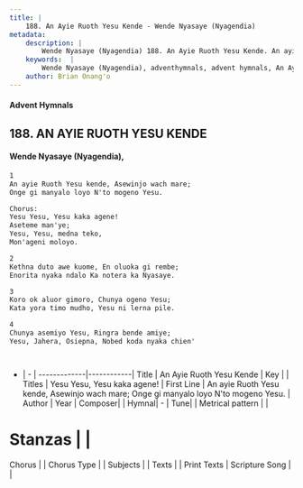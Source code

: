 ```yaml
---
title: |
    188. An Ayie Ruoth Yesu Kende - Wende Nyasaye (Nyagendia)
metadata:
    description: |
        Wende Nyasaye (Nyagendia) 188. An Ayie Ruoth Yesu Kende. An ayie Ruoth Yesu kende, Asewinjo wach mare; Onge gi manyalo loyo N'to mogeno Yesu.  Chorus: Yesu Yesu, Yesu kaka agene! Aseteme man'ye; Yesu, Yesu, medna teko, Mon'ageni moloyo.  
    keywords:  |
        Wende Nyasaye (Nyagendia), adventhymnals, advent hymnals, An Ayie Ruoth Yesu Kende, An ayie Ruoth Yesu kende, Asewinjo wach mare; Onge gi manyalo loyo N'to mogeno Yesu.. Yesu Yesu, Yesu kaka agene!
    author: Brian Onang'o
---
```


#### Advent Hymnals
## 188. AN AYIE RUOTH YESU KENDE
####  Wende Nyasaye (Nyagendia),

```txt
1
An ayie Ruoth Yesu kende, Asewinjo wach mare;
Onge gi manyalo loyo N'to mogeno Yesu.

Chorus:
Yesu Yesu, Yesu kaka agene!
Aseteme man'ye;
Yesu, Yesu, medna teko,
Mon'ageni moloyo.

2
Kethna duto awe kuome, En oluoka gi rembe;
Enorita nyaka ndalo Ka notera ka Nyasaye.

3
Koro ok aluor gimoro, Chunya ogeno Yesu;
Kata yora timo mudho, Yesu ni lerna pile.

4
Chunya asemiyo Yesu, Ringra bende amiye;
Yesu, Jahera, Osiepna, Nobed koda nyaka chien'




```

- |   -  |
-------------|------------|
Title | An Ayie Ruoth Yesu Kende |
Key |  |
Titles | Yesu Yesu, Yesu kaka agene! |
First Line | An ayie Ruoth Yesu kende, Asewinjo wach mare; Onge gi manyalo loyo N'to mogeno Yesu. |
Author | 
Year | 
Composer| |
Hymnal|  - |
Tune|  |
Metrical pattern | |
# Stanzas |  |
Chorus |  |
Chorus Type |  |
Subjects | |
Texts |  |
Print Texts | 
Scripture Song |  |
    
